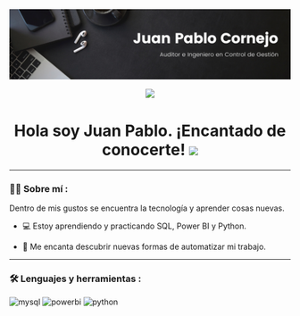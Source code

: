 <div id="header" align="center">
  <img 
  src= "https://github.com/juanpacs/juanpacs/blob/cd55fa086f5211650f2646a2a8c6b636e33b0d59/Banner%20Linkedin.png"
  width="800"/>
</div>


<div id="badges" align="center">

[![](https://img.shields.io/badge/LinkedIn-0077B5?style=for-the-badge&logo=linkedin&logoColor=white)](https://www.linkedin.com/in/juan-pablo-cornejo-su%C3%A1rez-010745227/)

<h1>
  Hola soy Juan Pablo. ¡Encantado de conocerte!
  <img src="https://media.giphy.com/media/hvRJCLFzcasrR4ia7z/giphy.gif" width="30px"/>
</h1>

---
 <div id="header" align="left">

### :man_technologist: Sobre mí :

Dentro de mis gustos se encuentra la tecnología y aprender cosas nuevas.

* :computer: Estoy aprendiendo y practicando SQL, Power BI y Python.

* :heartbeat: Me encanta descubrir nuevas formas de automatizar mi trabajo.

---

### :hammer_and_wrench: Lenguajes y herramientas :

<div id="header" align="left">
 <img src="https://img.shields.io/badge/MySQL-6DB33F?style=for-the-badge&logo=mysql&logoColor=white" alt="mysql"/>
  </a>
 <img src="https://img.shields.io/badge/Power_BI-FFBE00?style=for-the-badge&logo=Power-BI&logoColor=white" alt="powerbi"/>
  </a>
<img src="https://img.shields.io/badge/Python-3776AB?style=for-the-badge&logo=python&logoColor=white" alt="python"/>
  </a>
  
</div>


